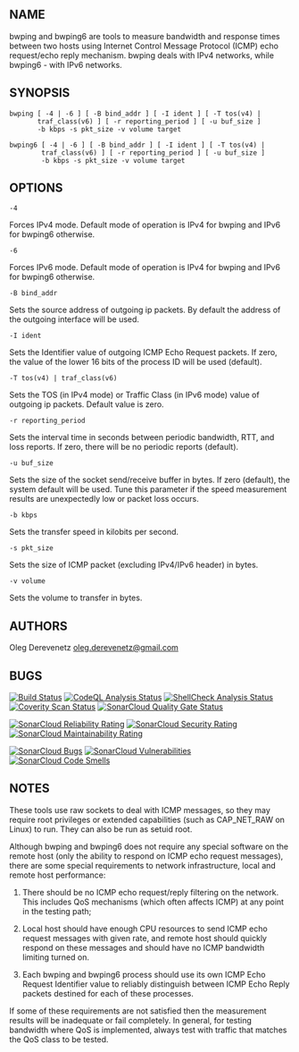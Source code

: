 ## NAME

bwping  and  bwping6  are  tools  to  measure  bandwidth and response times
between  two  hosts  using  Internet  Control  Message Protocol (ICMP) echo
request/echo  reply  mechanism.  bwping  deals  with  IPv4  networks, while
bwping6 - with IPv6 networks.

## SYNOPSIS

```
bwping [ -4 | -6 ] [ -B bind_addr ] [ -I ident ] [ -T tos(v4) |
       traf_class(v6) ] [ -r reporting_period ] [ -u buf_size ]
       -b kbps -s pkt_size -v volume target
```

```
bwping6 [ -4 | -6 ] [ -B bind_addr ] [ -I ident ] [ -T tos(v4) |
        traf_class(v6) ] [ -r reporting_period ] [ -u buf_size ]
        -b kbps -s pkt_size -v volume target
```

## OPTIONS

```
-4
```

Forces IPv4 mode. Default mode of operation is IPv4 for bwping and IPv6 for
bwping6 otherwise.

```
-6
```

Forces IPv6 mode. Default mode of operation is IPv4 for bwping and IPv6 for
bwping6 otherwise.

```
-B bind_addr
```

Sets   the  source  address  of outgoing ip packets. By default the address
of the outgoing interface will be used.

```
-I ident
```

Sets  the  Identifier value of outgoing ICMP Echo Request packets. If zero,
the value of the lower 16 bits of the process ID will be used (default).

```
-T tos(v4) | traf_class(v6)
```

Sets  the  TOS  (in  IPv4  mode)  or  Traffic Class (in IPv6 mode) value of
outgoing ip packets. Default value is zero.

```
-r reporting_period
```

Sets   the   interval  time in seconds between periodic bandwidth, RTT, and
loss  reports.  If  zero,  there  will be no periodic reports (default).

```
-u buf_size
```

Sets  the  size  of  the  socket  send/receive  buffer  in  bytes.  If zero
(default),  the  system  default  will  be used. Tune this parameter if the
speed measurement results are unexpectedly low or packet loss occurs.

```
-b kbps
```

Sets the transfer speed in kilobits per second.

```
-s pkt_size
```

Sets the size of ICMP packet (excluding IPv4/IPv6 header) in bytes.

```
-v volume
```

Sets the volume to transfer in bytes.

## AUTHORS

Oleg Derevenetz <oleg.derevenetz@gmail.com>

## BUGS

[![Build Status](https://github.com/oleg-derevenetz/bwping/workflows/Build/badge.svg)](https://github.com/oleg-derevenetz/bwping/actions?query=workflow%3A%22Build%22)
[![CodeQL Analysis Status](https://github.com/oleg-derevenetz/bwping/workflows/CodeQL%20Analysis/badge.svg)](https://github.com/oleg-derevenetz/bwping/actions?query=workflow%3A%22CodeQL%20Analysis%22)
[![ShellCheck Analysis Status](https://github.com/oleg-derevenetz/bwping/workflows/ShellCheck%20Analysis/badge.svg)](https://github.com/oleg-derevenetz/bwping/actions?query=workflow%3A%22ShellCheck%20Analysis%22)
[![Coverity Scan Status](https://scan.coverity.com/projects/20880/badge.svg)](https://scan.coverity.com/projects/oleg-derevenetz-bwping)
[![SonarCloud Quality Gate Status](https://sonarcloud.io/api/project_badges/measure?project=oleg-derevenetz_bwping&metric=alert_status)](https://sonarcloud.io/dashboard?id=oleg-derevenetz_bwping)

[![SonarCloud Reliability Rating](https://sonarcloud.io/api/project_badges/measure?project=oleg-derevenetz_bwping&metric=reliability_rating)](https://sonarcloud.io/dashboard?id=oleg-derevenetz_bwping)
[![SonarCloud Security Rating](https://sonarcloud.io/api/project_badges/measure?project=oleg-derevenetz_bwping&metric=security_rating)](https://sonarcloud.io/dashboard?id=oleg-derevenetz_bwping)
[![SonarCloud Maintainability Rating](https://sonarcloud.io/api/project_badges/measure?project=oleg-derevenetz_bwping&metric=sqale_rating)](https://sonarcloud.io/dashboard?id=oleg-derevenetz_bwping)

[![SonarCloud Bugs](https://sonarcloud.io/api/project_badges/measure?project=oleg-derevenetz_bwping&metric=bugs)](https://sonarcloud.io/dashboard?id=oleg-derevenetz_bwping)
[![SonarCloud Vulnerabilities](https://sonarcloud.io/api/project_badges/measure?project=oleg-derevenetz_bwping&metric=vulnerabilities)](https://sonarcloud.io/dashboard?id=oleg-derevenetz_bwping)
[![SonarCloud Code Smells](https://sonarcloud.io/api/project_badges/measure?project=oleg-derevenetz_bwping&metric=code_smells)](https://sonarcloud.io/dashboard?id=oleg-derevenetz_bwping)

## NOTES

These tools use raw sockets to deal with ICMP messages, so they may require
root privileges or extended  capabilities (such as CAP_NET_RAW on Linux) to
run. They can also be run as setuid root.

Although  bwping  and  bwping6 does not require any special software on the
remote  host  (only the ability to respond on ICMP echo request  messages),
there  are  some  special requirements to network infrastructure, local and
remote host performance:

1.  There  should  be  no ICMP echo request/reply filtering on the network.
This includes QoS mechanisms (which often affects ICMP) at any point in the
testing path;

1.  Local  host  should  have  enough  CPU  resources  to  send  ICMP  echo
request   messages   with   given   rate,  and  remote  host should quickly
respond  on  these  messages  and should have no  ICMP  bandwidth  limiting
turned on.

3.  Each  bwping  and  bwping6 process should use its own ICMP Echo Request
Identifier  value  to  reliably distinguish between ICMP Echo Reply packets
destined for each of these processes.

If  some  of  these  requirements  are  not  satisfied then the measurement
results  will  be  inadequate  or  fail completely. In general, for testing
bandwidth  where  QoS is implemented, always test with traffic that matches
the QoS class to be tested.

